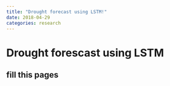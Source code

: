 ```yaml
---
title: "Drought forecast using LSTM!"
date: 2018-04-29
categories: research
---
```

# Drought forescast using LSTM
## fill this pages
